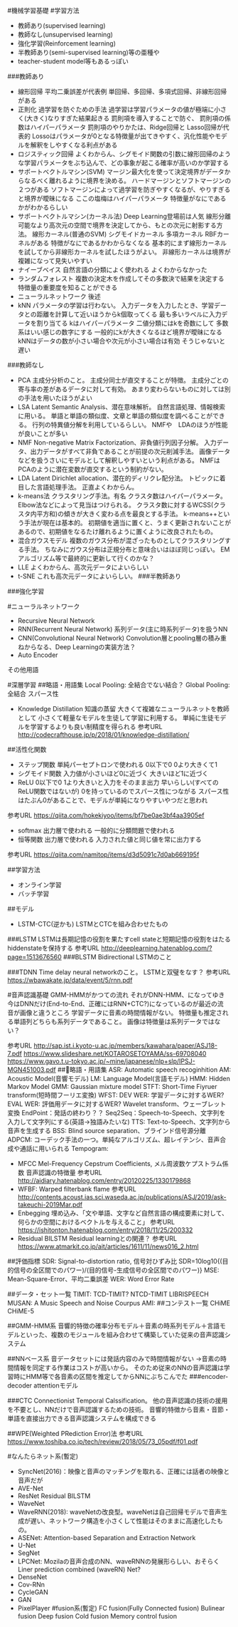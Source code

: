 #機械学習基礎
#学習方法
* 教師あり(supervised learning)
* 教師なし(unsupervised learning)
* 強化学習(Reinforcement learning)
* 半教師あり(semi-supervised learning)等の亜種や
* teacher-student model等もあるっぽい

###教師あり
* 線形回帰
平均二乗誤差が代表例
単回帰、多回帰、多項式回帰、非線形回帰がある
* 正則化
過学習を防ぐための手法
過学習は学習パラメータの値が極端に小さく(大きく)なりすぎた結果起きる
罰則項を導入することで防ぐ、
罰則項の係数はハイパーパラメータ
罰則項のやりかたは、Ridge回帰と Lasso回帰が代表的
Lossoはパラメータが0となる特徴量が出てきやすく、汎化性能やモデルを解釈をしやすくなる利点がある
* ロジスティック回帰
よくわからん、シグモイド関数の引数に線形回帰のような学習パラメータをぶち込んで、どの事象が起こる確率が高いのか学習する
* サポートベクトルマシン(SVM)
マージン最大化を使って決定境界がデータからなるべく離れるように境界を決める。
ハードマージンとソフトマージンの２つがある
ソフトマージンによって過学習を防ぎやすくなるが、やりすぎると境界が曖昧になる
ここの塩梅はハイパーパラメータ
特徴量がなにであるかがわかるらしい
* サポートベクトルマシン(カーネル法)
Deep Learning登場前は人気
線形分離可能なより高次元の空間で境界を決定してから、もとの次元に射影する方法。
線形カーネル(普通のSVM)
シグモイドカーネル
多項カーネル
RBFカーネルがある
特徴がなにであるかわからなくなる
基本的にまず線形カーネルを試してから非線形カーネルを試したほうがよい。
非線形カーネルは境界が複雑になって見失いやすい
* ナイーブベイス
自然言語の分類によく使われる
よくわからなかった
* ランダムフォレスト
複数の決定木を作成してその多数決で結果を決定する
特徴量の重要度を知ることができる
* ニューラルネットワーク
後述
* kNN
パラメータの学習は行わない。
入力データを入力したとき、学習データとの距離を計算して近いほうからk個取ってくる
最も多いラベルに入力データを割り当てる
kはハイパーパラメータ
二値分類にはkを奇数にして
多数系はいい感じの数字にする
一般的にkが大きくなるほど境界が曖昧になる
kNNはデータの数が小さい場合や次元が小さい場合は有効
そうじゃないと遅い

###教師なし
* PCA
主成分分析のこと。
主成分同士が直交することが特徴。
主成分ごとの寄与率の差があるデータに対して有効。
あまり変わらないものに対しては別の手法を用いたほうがよい
* LSA
Latent Semantic Analysis、潜在意味解析。
自然言語処理、情報検索に用いる。
単語と単語の類似度、文章と単語の類似度を調べることができる。
行列の特異値分解を利用しているらしい。
NMFや　LDAのほうが性能が良いことが多い
* NMF
Non-negative Matrix Factorization、非負値行列因子分解。
入力データ、出力データがすべて非負であることが前提の次元削減手法。
画像データなどを扱うさいにモデルとして解釈しやすいという利点がある。
NMFはPCAのように潜在変数が直交するという制約がない。
* LDA
Latent Dirichlet allocation、潜在的ディリクレ配分法。
トピックに着目した言語処理手法。
正直よくわからん。
* k-means法
クラスタリング手法。有名
クラスタ数はハイパーパラメータ。
Elbow法などによって見当はつけられる。
クラスタ数に対するWCSS(クラスタ内平方和)の傾きが大きく変わる点を最良とする手法。
k-means++という手法が現在は基本的。
初期値を適当に置くと、うまく更新されないことがあるので、初期値をなるたけ離れるように置くように改良されたもの。
* 混合ガウスモデル
複数のガウス分布が混ざったものとしてクラスタリングする手法。
ちなみにガウス分布は正規分布と意味合いはほぼ同じっぽい。
EMアルゴリズム等で最終的に更新して行くのかな？
* LLE
よくわからん、高次元データによいらしい
* t-SNE
これも高次元データによいらしい。
###半教師あり

###強化学習

<!-- 機械学習基礎ここまで -->



#ニューラルネットワーク

* Recursive Neural Network
* RNN(Recurrent Neural Network)
 系列データ(主に時系列データ)を扱うNN
* CNN(Convolutional Neural Network)
Convolution層とpooling層の積み重ねからなる、Deep Learningの実装方法？
* Auto Encoder

その他用語
<!-- ニューラルネットワークここまで -->
#深層学習
##略語・用語集
Local Pooling: 全結合でない結合？
Global Pooling: 全結合
スパース性
* Knowledge Distillation
知識の蒸留
大きくて複雑なニューラルネットを教師として
小さくて軽量なモデルを生徒して学習に利用する。
単純に生徒モデルを学習するよりも良い制精度を得られる
参考URL
http://codecrafthouse.jp/p/2018/01/knowledge-distillation/


##活性化関数
* ステップ関数
単純パーセプトロンで使われる
0以下で0
0より大きくて1
* シグモイド関数
入力値が小さいほど0に近づく
大きいほど1に近づく
* ReLU
0以下で0
1より大きいと入力をそのまま出力
早いらしい(すべてのReLU関数ではないが)
0を持っているのでスパース性につながる
スパース性はたぶん0があることで、モデルが単純になりやすいやつだと思われ

参考URL
https://qiita.com/hokekiyoo/items/bf7be0ae3bf4aa3905ef
* softmax
出力層で使われる
一般的に分類問題で使われる
* 恒等関数
出力層で使われる
入力された値と同じ値を常に出力する

参考URL
https://qiita.com/namitop/items/d3d5091c7d0ab669195f

##学習方法
* オンライン学習
* バッチ学習


##モデル
* LSTM-CTC(逆かも)
LSTMとCTCを組み合わせたもの

###LSTM
LSTMは長期記憶の役割を果たすcell stateと短期記憶の役割をはたるhiddenstateを保持する
参考URL
http://deeplearning.hatenablog.com/?page=1513676560
###BLSTM
Bidirectional LSTMのこと

###TDNN
Time delay neural networkのこと。
LSTMと双璧をなす？
参考URL
https://wbawakate.jp/data/event/5/rnn.pdf

<!-- 深層学習ここまで -->
#音声認識基礎
GMM-HMMがかつての流れ
それがDNN-HMM、になってゆき
今はDNNだけ(End-to-End、正確にはRNN+CTC?)になっているのが最近の流
音が画像と違うところ
学習データに音素の時間情報がない。
特徴量も推定される単語列どちらも系列データであること。
画像は特徴量は系列データではない？

参考URL
http://sap.ist.i.kyoto-u.ac.jp/members/kawahara/paper/ASJ18-7.pdf
https://www.slideshare.net/KOTAROSETOYAMA/ss-69708040
https://www.gavo.t.u-tokyo.ac.jp/~mine/japanese/nlp+slp/IPSJ-MGN451003.pdf
##略語・用語集 
ASR: Automatic speech recoginhition
AM: Acoustic Model(音響モデル)
LM: Language Model(言語モデル)
HMM: Hidden Markov Model
GMM: Gaussian mixture model
STFT: Short-Time Fiyruer transform(短時間フーリエ変換)
WFST: 
DEV WER: 学習データに対するWER?
EVAL WER: 評価用データに対するWER?
Wavelet transform、ウェーブレット変換
EndPoint：発話の終わり？？
Seq2Seq：Speech-to-Speech、文字列を入力して文字列にする(英語→独語みたいな)
TTS: Text-to-Speech、文字列から音声を生成する
BSS: Blind source separation、ブラインド信号源分離
ADPCM: コーデック手法の一つ。単純なアルゴリズム、超レイテンシ、音声合成や通話に用いられる
Tempogram:
* MFCC
Mel-Frequency Cepstrum Coefficients, メル周波数ケプストラム係数
音声認識の特徴量
参考URL
http://aidiary.hatenablog.com/entry/20120225/1330179868
* WFBF:
Warped filterbank flame
参考URL
http://contents.acoust.ias.sci.waseda.ac.jp/publications/ASJ/2019/ask-takeuchi-2019Mar.pdf
* Enbegging
埋め込み、「文や単語、文字など自然言語の構成要素に対して、何らかの空間におけるベクトルを与えること」
参考URL
https://ishitonton.hatenablog.com/entry/2018/11/25/200332
* Residual BILSTM
Residual learningとの関連？
参考URL
https://www.atmarkit.co.jp/ait/articles/1611/11/news016_2.html

##評価指標
SDR: Signal-to-distortion ratio, 信号対ひずみ比
SDR=10log10{(目的信号の全区間でのパワー)/(目的信号-生成信号の全区間でのパワー)}
MSE: Mean-Square-Error、平均二乗誤差
WER: Word Error Rate


##データ・セット一覧
TIMIT: 
TCD-TIMIT?
NTCD-TIMIT
LIBRISPEECH 
MUSAN: A Music Speech and Noise Courpus
AMI: 
##コンテスト一覧
CHiME
CHiME-5

##GMM-HMM系
音響的特徴の確率分布モデル＋音素の時系列モデル＋言語モデルといった、複数のモジュールを組み合わせて構築していた従来の音声認識システム

##NNベース系
音データセットには発話内容のみで時間情報がない
→音素の時間情報を同定する作業はコストが高いから。
そのため従来のNNの音声認識は学習時にHMM等で各音素の区間を推定してからNNにぶちこんでた
###encoder-decoder attentionモデル

###CTC
Connectionist Temporal Calssification。
他の音声認識の技術の援用を不要とし、NNだけで音声認識するための技術。
音響的特徴から音素・音節・単語を直接出力できる音声認識システムを構成できる

##WPE(Weighted PRediction Error)法
参考URL
https://www.toshiba.co.jp/tech/review/2018/05/73_05pdf/f01.pdf
<!-- 音声処理基礎ここまで -->


#なんたらネット系(暫定)
* SyncNet(2016)：映像と音声のマッチングを取れる、正確には話者の映像と音声だが
* AVE-Net
* ResNet
Residual BILSTM
* WaveNet
* WaveRNN(2018): waveNetの改良型。waveNetは自己回帰モデルで音声生成が遅い、ネットワーク構造を小さくして性能はそのままに高速化したもの。
* ASENet: Attention-based Separation and Extraction Network
* U-Net
* SegNet
* LPCNet: Mozilaの音声合成のNN、waveRNNの発展形らしい、おそらく　Liner prediction combined (waveRN) Net?
* DenseNet
* Cov-RNn
* CycleGAN
* GAN
* PixelPlayer
#fusion系(暫定)
FC fusion(Fully Connected fusion)
Bulinear fusion
Deep fusion
Cold fusion
Memory control fusion
